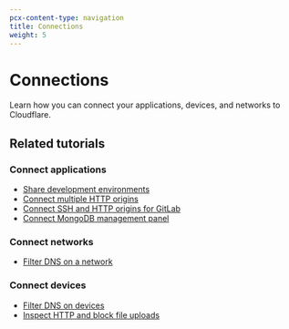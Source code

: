 ```yaml
---
pcx-content-type: navigation
title: Connections
weight: 5
---
```


# Connections

Learn how you can connect your applications, devices, and networks to Cloudflare.

<DirectoryListing path="/connections"/>

## Related tutorials

### Connect applications

*   [Share development environments](/cloudflare-one/tutorials/share-new-site/)
*   [Connect multiple HTTP origins](/cloudflare-one/tutorials/multi-origin/)
*   [Connect SSH and HTTP origins for GitLab](/cloudflare-one/tutorials/gitlab/)
*   [Connect MongoDB management panel](/cloudflare-one/tutorials/mongodb-tunnel/)

### Connect networks

*   [Filter DNS on a network](/cloudflare-one/tutorials/secure-dns-network/)

### Connect devices

*   [Filter DNS on devices](/cloudflare-one/tutorials/secure-dns-devices/)
*   [Inspect HTTP and block file uploads](/cloudflare-one/tutorials/block-uploads/)
